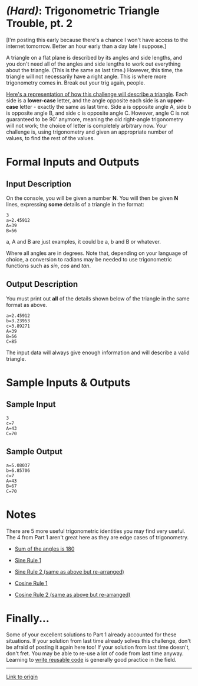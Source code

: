 # [](#HardIcon) _(Hard)_: Trigonometric Triangle Trouble, pt. 2

[I'm posting this early because there's a chance I won't have access to the internet tomorrow. Better an hour early than a day late I suppose.]

A triangle on a flat plane is described by its angles and side lengths, and you don't need all of the angles and side lengths to work out everything about the triangle. (This is the same as last time.) However, this time, the triangle will not necessarily have a right angle. This is where more trigonometry comes in. Break out your trig again, people.

[Here's a representation of how this challenge will describe a triangle](http://i.imgur.com/Q3qUoRg.png). Each side is a **lower-case** letter, and the angle opposite each side is an **upper-case** letter - exactly the same as last time. Side a is opposite angle A, side b is opposite angle B, and side c is opposite angle C. However, angle C is not guaranteed to be 90' anymore, meaning the old right-angle trigonometry will not work; the choice of letter is completely arbitrary now. Your challenge is, using trigonometry and given an appropriate number of values, to find the rest of the values.

# Formal Inputs and Outputs

## Input Description

On the console, you will be given a number **N**. You will then be given **N** lines, expressing **some** details of a triangle in the format:

	3
	a=2.45912
	A=39
	B=56
	
a, A and B are just examples, it could be a, b and B or whatever.

Where all angles are in degrees. Note that, depending on your language of choice, a conversion to radians may be needed to use trigonometric functions such as *sin*, *cos* and *tan*.

## Output Description

You must print out **all** of the details shown below of the triangle in the same format as above.

	a=2.45912
	b=3.23953
	c=3.89271
	A=39
	B=56
	C=85
	
The input data will always give enough information and will describe a valid triangle.

# Sample Inputs & Outputs

## Sample Input

	3
	c=7
	A=43
	C=70

## Sample Output

	a=5.08037
	b=6.85706
	c=7
	A=43
	B=67
	C=70
	
# Notes

There are 5 more useful trigonometric identities you may find very useful. The 4 from Part 1 aren't great here as they are edge cases of trigonometry.

* [Sum of the angles is 180](http://latex.codecogs.com/gif.latex?%5Cmathbf%7BA%7D+%5Cmathbf%7BB%7D+%5Cmathbf%7BC%7D%3D180%5E%7B%5Ccirc%7D)

* [Sine Rule 1](http://latex.codecogs.com/gif.latex?%5Cfrac%7B%5Cmathbf%7Ba%7D%7D%7Bsin%20%5Cmathbf%7BA%7D%7D%3D%5Cfrac%7B%5Cmathbf%7Bb%7D%7D%7Bsin%20%5Cmathbf%7BB%7D%7D%3D%5Cfrac%7B%5Cmathbf%7Bc%7D%7D%7Bsin%20%5Cmathbf%7BC%7D%7D)

* [Sine Rule 2 (same as above but re-arranged)](http://latex.codecogs.com/gif.latex?%5Cfrac%7Bsin%20%5Cmathbf%7BA%7D%7D%7B%5Cmathbf%7Ba%7D%7D%3D%5Cfrac%7Bsin%20%5Cmathbf%7BB%7D%7D%7B%5Cmathbf%7Bb%7D%7D%3D%5Cfrac%7Bsin%20%5Cmathbf%7BC%7D%7D%7B%5Cmathbf%7Bc%7D%7D)

* [Cosine Rule 1](http://latex.codecogs.com/gif.latex?%5Cmathbf%7Ba%7D%5E2%3D%5Cmathbf%7Bb%7D%5E2+%5Cmathbf%7Bc%7D%5E2-2%5Cmathbf%7Bbc%7D%5Ccos%5Cmathbf%7BA%7D)

* [Cosine Rule 2 (same as above but re-arranged)](http://latex.codecogs.com/gif.latex?%5Cfrac%7B%5Cmathbf%7Bb%7D%5E2+%5Cmathbf%7Bc%7D%5E2-%5Cmathbf%7Ba%7D%5E2%7D%7B2%5Cmathbf%7Bbc%7D%7D%3D%5Ccos%5Cmathbf%7BA%7D)

# Finally...

Some of your excellent solutions to Part 1 already accounted for these situations. If your solution from last time already solves this challenge, don't be afraid of posting it again here too! If your solution from last time doesn't, don't fret. You may be able to re-use a lot of code from last time anyway. Learning to [write reusable code](http://en.wikipedia.org/wiki/Reusability) is generally good practice in the field.

---

[Link to origin](https://www.reddit.com/r/dailyprogrammer/24hr25)